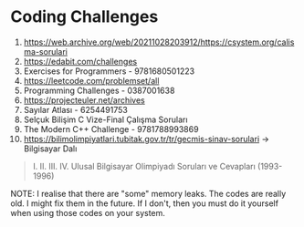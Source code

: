 # Coding Challenges
1) https://web.archive.org/web/20211028203912/https://csystem.org/calisma-sorulari
2) https://edabit.com/challenges
3) Exercises for Programmers - 9781680501223
4) https://leetcode.com/problemset/all
5) Programming Challenges - 0387001638
6) https://projecteuler.net/archives
7) Sayılar Atlası - 6254491753
8) Selçuk Bilişim C Vize-Final Çalışma Soruları
9) The Modern C++ Challenge - 9781788993869
10) https://bilimolimpiyatlari.tubitak.gov.tr/tr/gecmis-sinav-sorulari -> Bilgisayar Dalı
> I. II. III. IV. Ulusal Bilgisayar Olimpiyadı Soruları ve Cevapları (1993-1996)

NOTE: I realise that there are "some" memory leaks. The codes are really old. I might fix them in the future. If I don't, then you must do it yourself when using those codes on your system.

